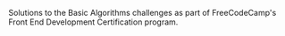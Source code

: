 Solutions to the Basic Algorithms challenges as part of FreeCodeCamp's Front End Development Certification program.
